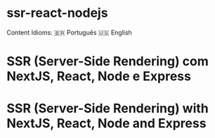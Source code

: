 # ssr-react-nodejs

Content Idioms:
🇧🇷 Português
🇺🇸 English

# SSR (Server-Side Rendering) com NextJS, React, Node e Express

# SSR (Server-Side Rendering) with NextJS, React, Node and Express